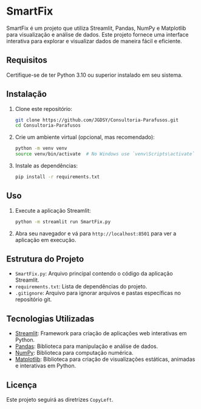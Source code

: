 # SmartFix

SmartFix é um projeto que utiliza Streamlit, Pandas, NumPy e Matplotlib para visualização e análise de dados. Este projeto fornece uma interface interativa para explorar e visualizar dados de maneira fácil e eficiente.

## Requisitos

Certifique-se de ter Python 3.10 ou superior instalado em seu sistema.

## Instalação

1. Clone este repositório:
    ```bash
    git clone https://github.com/JGDSY/Consultoria-Parafusos.git
    cd Consultoria-Parafusos
    ```

2. Crie um ambiente virtual (opcional, mas recomendado):
    ```bash
    python -m venv venv
    source venv/bin/activate  # No Windows use `venv\Scripts\activate`
    ```

3. Instale as dependências:
    ```bash
    pip install -r requirements.txt
    ```

## Uso

1. Execute a aplicação Streamlit:
    ```bash
    python -m streamlit run SmartFix.py
    ```

2. Abra seu navegador e vá para `http://localhost:8501` para ver a aplicação em execução.

## Estrutura do Projeto

- `SmartFix.py`: Arquivo principal contendo o código da aplicação Streamlit.
- `requirements.txt`: Lista de dependências do projeto.
- `.gitignore`: Arquivo para ignorar arquivos e pastas específicas no repositório git.

## Tecnologias Utilizadas

- [Streamlit](https://streamlit.io/): Framework para criação de aplicações web interativas em Python.
- [Pandas](https://pandas.pydata.org/): Biblioteca para manipulação e análise de dados.
- [NumPy](https://numpy.org/): Biblioteca para computação numérica.
- [Matplotlib](https://matplotlib.org/): Biblioteca para criação de visualizações estáticas, animadas e interativas em Python.

## Licença

Este projeto seguirá as diretrizes `CopyLeft`.
